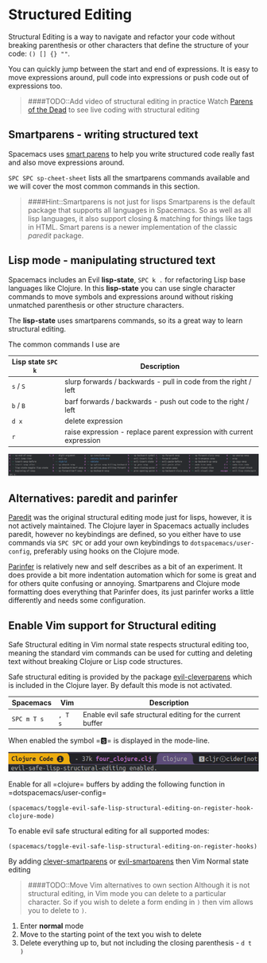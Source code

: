 # Structured Editing

Structural Editing is a way to navigate and refactor your code without breaking parenthesis or other characters that define the structure of your code: `() [] {} ""`.

You can quickly jump between the start and end of expressions.  It is easy to move expressions around, pull code into expressions or push code out of expressions too.

> ####TODO::Add video of structural editing in practice
> Watch [Parens of the Dead](http://www.parens-of-the-dead.com/) to see live coding with structural editing

## Smartparens - writing structured text

Spacemacs uses [smart parens](https://github.com/Fuco1/smartparens) to help you write structured code really fast and also move expressions around.

`SPC SPC sp-cheet-sheet`  lists all the smartparens commands available and we will cover the most common commands in this section.

> ####Hint::Smartparens is not just for lisps
> Smartparens is the default package that supports all languages in Spacemacs.  So as well as all lisp languages, it also support closing & matching for things like tags in HTML.
> Smart parens is a newer implementation of the classic _paredit_ package.

## Lisp mode - manipulating structured text

Spacemacs includes an Evil **lisp-state**, `SPC k .` for refactoring Lisp base languages like Clojure.  In this **lisp-state** you can use single character commands to move symbols and expressions around without risking unmatched parenthesis or other structure characters.

The **lisp-state** uses smartparens commands, so its a great way to learn structural editing.

The common commands I use are

| Lisp state `SPC k` | Description                                                          |
|--------------------|----------------------------------------------------------------------|
| `s` /  `S`         | slurp forwards / backwards - pull in code from the right / left      |
| `b` / `B`          | barf forwards / backwards - push out code to the right / left        |
| `d x`              | delete expression                                                    |
| `r`                | raise expression - replace parent expression with current expression |


[![Spacemacs - Lisp State for Structural Editing](/images/spacemacs-structural-editing-lisp-state-menu.png)](/images/spacemacs-structural-editing-lisp-state-menu.png)


## Alternatives: paredit and parinfer

[Paredit](https://www.emacswiki.org/emacs/ParEdit) was the original structural editing mode just for lisps, however, it is not actively maintained.  The Clojure layer in Spacemacs actually includes paredit, however no keybindings are defined, so you either have to use commands via `SPC SPC` or add your own keybindings to `dotspacemacs/user-config`, preferably using hooks on the Clojure mode.

[Parinfer](https://shaunlebron.github.io/parinfer/) is relatively new and self describes as a bit of an experiment.  It does provide a bit more indentation automation which for some is great and for others quite confusing or annoying.  Smartparens and Clojure mode formatting does everything that Parinfer does, its just parinfer works a little differently and needs some configuration.



## Enable Vim support for Structural editing

Safe Structural editing in Vim normal state respects structural editing too, meaning the standard vim commands can be used for cutting and deleting text without breaking Clojure or Lisp code structures.

Safe structural editing is provided by the package [evil-cleverparens](https://github.com/luxbock/evil-cleverparens) which is included in the Clojure layer. By default this mode is not activated.

| Spacemacs   | Vim     | Description                                                |
|-------------|---------|------------------------------------------------------------|
| `SPC m T s` | `, T s` | Enable evil safe structural editing for the current buffer |

When enabled the symbol =🆂= is displayed in the mode-line.

![Spacemacs - Clojure - Safe Structural Editing mode enabled](/images/spacemacs-clojure-safe-structural-editing-mode.png)

Enable for all =clojure= buffers by adding the following function in =dotspacemacs/user-config=

```
(spacemacs/toggle-evil-safe-lisp-structural-editing-on-register-hook-clojure-mode)
```

 To enable evil safe structural editing for all supported modes:

```
(spacemacs/toggle-evil-safe-lisp-structural-editing-on-register-hooks)
```

By adding [clever-smartparens]() or [evil-smartparens](https://github.com/expez/evil-smartparens) then Vim Normal state editing



>####TODO::Move Vim alternatives to own section
Although it is not structural editing, in Vim mode you can delete to a particular character.  So if you wish to delete a form ending in `)` then vim allows you to delete to `)`.

1. Enter **normal** mode
2. Move to the starting point of the text you wish to delete
3. Delete everything up to, but not including the closing parenthesis - `d t )`
